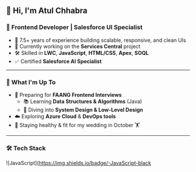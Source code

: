## 👋 Hi, I'm Atul Chhabra

### 💼 Frontend Developer | Salesforce UI Specialist

- 🔧 7.5+ years of experience building scalable, responsive, and clean UIs
- 📍 Currently working on the **Services Central** project
- 🛠 Skilled in **LWC**, **JavaScript**, **HTML/CSS**, **Apex**, **SOQL**
- ✅ Certified **Salesforce AI Specialist**

---

### 🚀 What I'm Up To

- 🧠 Preparing for **FAANG Frontend Interviews**
  - 📚 Learning **Data Structures & Algorithms** (Java)
  - 🧱 Diving into **System Design & Low-Level Design**
- ☁️ Exploring **Azure Cloud** & **DevOps tools**
- 🧬 Staying healthy & fit for my wedding in October 🏋️

---

### 🛠 Tech Stack

![JavaScript](https://img.shields.io/badge/-JavaScript-black
